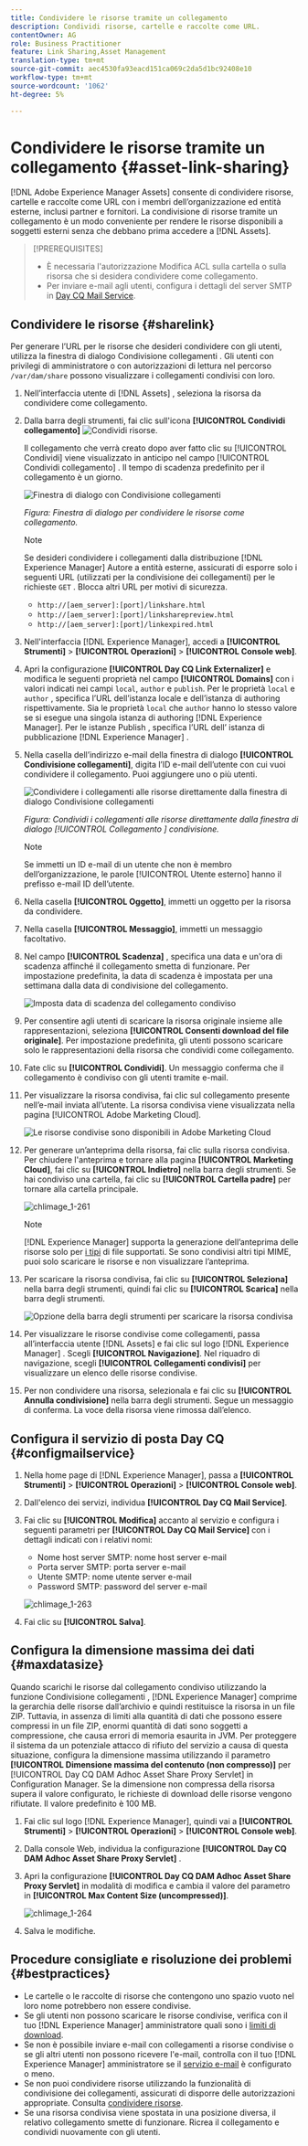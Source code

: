 ```yaml
---
title: Condividere le risorse tramite un collegamento
description: Condividi risorse, cartelle e raccolte come URL.
contentOwner: AG
role: Business Practitioner
feature: Link Sharing,Asset Management
translation-type: tm+mt
source-git-commit: aec4530fa93eacd151ca069c2da5d1bc92408e10
workflow-type: tm+mt
source-wordcount: '1062'
ht-degree: 5%

---
```



# Condividere le risorse tramite un collegamento {#asset-link-sharing}

[!DNL Adobe Experience Manager Assets] consente di condividere risorse, cartelle e raccolte come URL con i membri dell’organizzazione ed entità esterne, inclusi partner e fornitori. La condivisione di risorse tramite un collegamento è un modo conveniente per rendere le risorse disponibili a soggetti esterni senza che debbano prima accedere a [!DNL Assets].

>[!PREREQUISITES]
>
>* È necessaria l&#39;autorizzazione Modifica ACL sulla cartella o sulla risorsa che si desidera condividere come collegamento.
>* Per inviare e-mail agli utenti, configura i dettagli del server SMTP in [Day CQ Mail Service](#configmailservice).


## Condividere le risorse {#sharelink}

Per generare l’URL per le risorse che desideri condividere con gli utenti, utilizza la finestra di dialogo Condivisione collegamenti . Gli utenti con privilegi di amministratore o con autorizzazioni di lettura nel percorso `/var/dam/share` possono visualizzare i collegamenti condivisi con loro.

1. Nell’interfaccia utente di [!DNL Assets] , seleziona la risorsa da condividere come collegamento.
1. Dalla barra degli strumenti, fai clic sull&#39;icona **[!UICONTROL Condividi collegamento]** ![Condividi risorse](assets/do-not-localize/assets_share.png).

   Il collegamento che verrà creato dopo aver fatto clic su [!UICONTROL Condividi] viene visualizzato in anticipo nel campo [!UICONTROL Condividi collegamento] . Il tempo di scadenza predefinito per il collegamento è un giorno.

   ![Finestra di dialogo con Condivisione collegamenti](assets/Link-sharing-dialog-box.png)

   *Figura: Finestra di dialogo per condividere le risorse come collegamento.*

   >[!NOTE]
   >
   >Se desideri condividere i collegamenti dalla distribuzione [!DNL Experience Manager] Autore a entità esterne, assicurati di esporre solo i seguenti URL (utilizzati per la condivisione dei collegamenti) per le richieste `GET` . Blocca altri URL per motivi di sicurezza.
   >
   >* `http://[aem_server]:[port]/linkshare.html`
   >* `http://[aem_server]:[port]/linksharepreview.html`
   >* `http://[aem_server]:[port]/linkexpired.html`


1. Nell&#39;interfaccia [!DNL Experience Manager], accedi a **[!UICONTROL Strumenti]** > **[!UICONTROL Operazioni]** > **[!UICONTROL Console web]**.

1. Apri la configurazione **[!UICONTROL Day CQ Link Externalizer]** e modifica le seguenti proprietà nel campo **[!UICONTROL Domains]** con i valori indicati nei campi `local`, `author` e `publish`. Per le proprietà `local` e `author` , specifica l’URL dell’istanza locale e dell’istanza di authoring rispettivamente. Sia le proprietà `local` che `author` hanno lo stesso valore se si esegue una singola istanza di authoring [!DNL Experience Manager]. Per le istanze Publish , specifica l’URL dell’ istanza di pubblicazione [!DNL Experience Manager] .

1. Nella casella dell’indirizzo e-mail della finestra di dialogo **[!UICONTROL Condivisione collegamenti]**, digita l’ID e-mail dell’utente con cui vuoi condividere il collegamento. Puoi aggiungere uno o più utenti.

   ![Condividere i collegamenti alle risorse direttamente dalla finestra di dialogo Condivisione collegamenti](assets/Asset-Sharing-LinkShareDialog.png)

   *Figura: Condividi i collegamenti alle risorse direttamente dalla finestra di dialogo  [!UICONTROL Collegamento ] condivisione.*

   >[!NOTE]
   >
   >Se immetti un ID e-mail di un utente che non è membro dell’organizzazione, le parole [!UICONTROL Utente esterno] hanno il prefisso e-mail ID dell’utente.

1. Nella casella **[!UICONTROL Oggetto]**, immetti un oggetto per la risorsa da condividere.

1. Nella casella **[!UICONTROL Messaggio]**, immetti un messaggio facoltativo.

1. Nel campo **[!UICONTROL Scadenza]** , specifica una data e un&#39;ora di scadenza affinché il collegamento smetta di funzionare. Per impostazione predefinita, la data di scadenza è impostata per una settimana dalla data di condivisione del collegamento.

   ![Imposta data di scadenza del collegamento condiviso](assets/Set-shared-link-expiration.png)

1. Per consentire agli utenti di scaricare la risorsa originale insieme alle rappresentazioni, seleziona **[!UICONTROL Consenti download del file originale]**. Per impostazione predefinita, gli utenti possono scaricare solo le rappresentazioni della risorsa che condividi come collegamento.

1. Fate clic su **[!UICONTROL Condividi]**. Un messaggio conferma che il collegamento è condiviso con gli utenti tramite e-mail.

1. Per visualizzare la risorsa condivisa, fai clic sul collegamento presente nell’e-mail inviata all’utente. La risorsa condivisa viene visualizzata nella pagina [!UICONTROL Adobe Marketing Cloud].

   ![Le risorse condivise sono disponibili in Adobe Marketing Cloud](assets/chlimage_1-545.png)

1. Per generare un’anteprima della risorsa, fai clic sulla risorsa condivisa. Per chiudere l&#39;anteprima e tornare alla pagina **[!UICONTROL Marketing Cloud]**, fai clic su **[!UICONTROL Indietro]** nella barra degli strumenti. Se hai condiviso una cartella, fai clic su **[!UICONTROL Cartella padre]** per tornare alla cartella principale.

   ![chlimage_1-261](assets/chlimage_1-546.png)

   >[!NOTE]
   >
   >[!DNL Experience Manager] supporta la generazione dell’anteprima delle risorse solo per  [i tipi](/help/assets/assets-formats.md) di file supportati. Se sono condivisi altri tipi MIME, puoi solo scaricare le risorse e non visualizzare l’anteprima.

1. Per scaricare la risorsa condivisa, fai clic su **[!UICONTROL Seleziona]** nella barra degli strumenti, quindi fai clic su **[!UICONTROL Scarica]** nella barra degli strumenti.

   ![Opzione della barra degli strumenti per scaricare la risorsa condivisa](assets/chlimage_1-547.png)

1. Per visualizzare le risorse condivise come collegamenti, passa all’interfaccia utente [!DNL Assets] e fai clic sul logo [!DNL Experience Manager] . Scegli **[!UICONTROL Navigazione]**. Nel riquadro di navigazione, scegli **[!UICONTROL Collegamenti condivisi]** per visualizzare un elenco delle risorse condivise.

1. Per non condividere una risorsa, selezionala e fai clic su **[!UICONTROL Annulla condivisione]** nella barra degli strumenti. Segue un messaggio di conferma. La voce della risorsa viene rimossa dall’elenco.

## Configura il servizio di posta Day CQ {#configmailservice}

1. Nella home page di [!DNL Experience Manager], passa a **[!UICONTROL Strumenti]** > **[!UICONTROL Operazioni]** > **[!UICONTROL Console web]**.
1. Dall&#39;elenco dei servizi, individua **[!UICONTROL Day CQ Mail Service]**.
1. Fai clic su **[!UICONTROL Modifica]** accanto al servizio e configura i seguenti parametri per **[!UICONTROL Day CQ Mail Service]** con i dettagli indicati con i relativi nomi:

   * Nome host server SMTP: nome host server e-mail
   * Porta server SMTP: porta server e-mail
   * Utente SMTP: nome utente server e-mail
   * Password SMTP: password del server e-mail

   ![chlimage_1-263](assets/chlimage_1-548.png)

1. Fai clic su **[!UICONTROL Salva]**.

## Configura la dimensione massima dei dati {#maxdatasize}

Quando scarichi le risorse dal collegamento condiviso utilizzando la funzione Condivisione collegamenti , [!DNL Experience Manager] comprime la gerarchia delle risorse dall’archivio e quindi restituisce la risorsa in un file ZIP. Tuttavia, in assenza di limiti alla quantità di dati che possono essere compressi in un file ZIP, enormi quantità di dati sono soggetti a compressione, che causa errori di memoria esaurita in JVM. Per proteggere il sistema da un potenziale attacco di rifiuto del servizio a causa di questa situazione, configura la dimensione massima utilizzando il parametro **[!UICONTROL Dimensione massima del contenuto (non compresso)]** per [!UICONTROL Day CQ DAM Adhoc Asset Share Proxy Servlet] in Configuration Manager. Se la dimensione non compressa della risorsa supera il valore configurato, le richieste di download delle risorse vengono rifiutate. Il valore predefinito è 100 MB.

1. Fai clic sul logo [!DNL Experience Manager], quindi vai a **[!UICONTROL Strumenti]** > **[!UICONTROL Operazioni]** > **[!UICONTROL Console web]**.
1. Dalla console Web, individua la configurazione **[!UICONTROL Day CQ DAM Adhoc Asset Share Proxy Servlet]** .
1. Apri la configurazione **[!UICONTROL Day CQ DAM Adhoc Asset Share Proxy Servlet]** in modalità di modifica e cambia il valore del parametro in **[!UICONTROL Max Content Size (uncompressed)]**.

   ![chlimage_1-264](assets/chlimage_1-549.png)

1. Salva le modifiche.

## Procedure consigliate e risoluzione dei problemi {#bestpractices}

* Le cartelle o le raccolte di risorse che contengono uno spazio vuoto nel loro nome potrebbero non essere condivise.
* Se gli utenti non possono scaricare le risorse condivise, verifica con il tuo [!DNL Experience Manager] amministratore quali sono i [limiti di download](#maxdatasize).
* Se non è possibile inviare e-mail con collegamenti a risorse condivise o se gli altri utenti non possono ricevere l&#39;e-mail, controlla con il tuo [!DNL Experience Manager] amministratore se il [servizio e-mail](#configmailservice) è configurato o meno.
* Se non puoi condividere risorse utilizzando la funzionalità di condivisione dei collegamenti, assicurati di disporre delle autorizzazioni appropriate. Consulta [condividere risorse](#sharelink).
* Se una risorsa condivisa viene spostata in una posizione diversa, il relativo collegamento smette di funzionare. Ricrea il collegamento e condividi nuovamente con gli utenti.
